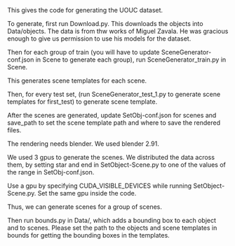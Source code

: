 This gives the code for generating the UOUC dataset.

To generate, first run Download.py. This downloads the objects into Data/objects. The data is from thw works of Miguel Zavala. He was gracious enough to give us permission to use his models for the dataset.

Then for each group of train (you will have to update SceneGenerator-conf.json in Scene to generate each group), run SceneGenerator_train.py in Scene.

This generates scene templates for each scene.

Then, for every test set, (run SceneGenerator_test_1.py to generate scene templates for first_test) to generate scene template.

After the scenes are generated, update SetObj-conf.json for scenes and save_path to set the scene template path and where to save the rendered files.

The rendering needs blender. We used blender 2.91.

We used 3 gpus to generate the scenes. We distributed the data across them, by setting star and end in SetObject-Scene.py to one of the values of the range in SetObj-conf.json.

Use a gpu by specifying CUDA_VISIBLE_DEVICES while running SetObject-Scene.py. Set the same gpu inside the code.

Thus, we can generate scenes for a group of scenes. 

Then run bounds.py in Data/, which adds a bounding box to each object and to scenes. Please set the path to the objects and scene templates in bounds for getting the bounding boxes in the templates.
